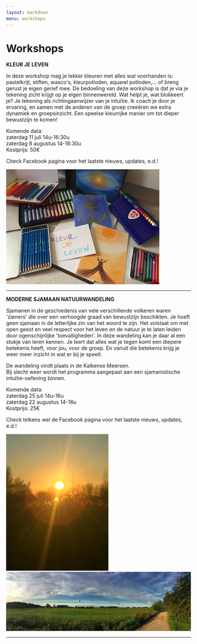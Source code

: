 ```yaml
---
layout: markdown
menu: workshops
---
```

# Workshops


**KLEUR JE LEVEN**

In deze workshop mag je lekker kleuren met alles wat voorhanden is: pastelkrijt, stiften, wasco's, kleurpotloden, aquarel potloden,... of breng gerust je eigen gerief mee. 
De bedoeling van deze workshop is dat je via je tekening zicht krijgt op je eigen binnenwereld. Wat helpt je, wat blokkeert je? Je tekening als richtingaanwijzer van je intuïtie. Ik coach je door je ervaring, en samen met de anderen van de groep creeëren we extra dynamiek en groepsinzicht. 
Een speelse kleurrijke manier om tot dieper bewustzijn te komen!

Komende data:    
zaterdag 11 juli 14u-16:30u   
zaterdag 8 augustus 14-16:30u   
Kostprijs: 50€

Check Facebook pagina voor het laatste nieuws, updates, e.d.!

![workshops](images/kleurjeleven.png)

---


**MODERNE SJAMAAN NATUURWANDELING**   

Sjamanen in de geschiedenis van vele verschillende volkeren waren 'zieners' die over een verhoogde graad van bewustzijn beschikten. Je hoeft geen sjamaan in de letterlijke zin van het woord te zijn. Het volstaat om met open geest en veel respect voor het leven en de natuur je te laten leiden door ogenschijnlijke 'toevalligheden'.
In deze wandeling kan je daar al een stukje van leren kennen. Je leert dat alles wat je tegen komt een diepere betekenis heeft, voor jou, voor de groep. En vanuit die betekenis krijg je weer meer inzicht in wat er bij je speelt.    

De wandeling vindt plaats in de Kalkense Meersen.    
Bij slecht weer wordt het programma aangepast aan een sjamanistische intuïtie-oefening binnen. 

Komende data:    
zaterdag 25 juli 14u-16u   
zaterdag 22 augustus 14-16u   
Kostprijs: 25€   

Check telkens wel de Facebook pagina voor het laatste nieuws, updates, e.d.!

![workshops](images/wandeling.png)
![workshops](images/wandeling2.png)



---






